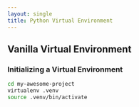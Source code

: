 ```yaml
---
layout: single
title: Python Virtual Environment
---
```


## Vanilla Virtual Environment

### Initializing a Virtual Environment

```bash
cd my-awesome-project
virtualenv .venv
source .venv/bin/activate
```